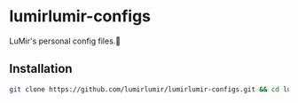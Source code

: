 # lumirlumir-configs

LuMir's personal config files.🦄

## Installation

```bash
git clone https://github.com/lumirlumir/lumirlumir-configs.git && cd lumirlumir-configs && npm install
```

